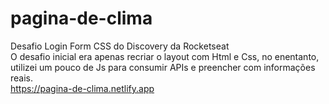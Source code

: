 # pagina-de-clima
Desafio Login Form CSS do Discovery da Rocketseat <br>
O desafio inicial era apenas recriar o layout com Html e Css, no enentanto, utilizei um pouco de Js para consumir APIs e preencher com informações reais. <br>
 https://pagina-de-clima.netlify.app
